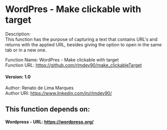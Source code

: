 # WordPres - Make clickable with target

Description: <br> 
This function has the purpose of capturing a text that contains URL's and returns with the applied URL, besides giving the option to open in the same tab or in a new one.<br>  

Function Name: WordPres - Make clickable with target<br>
Function URL: https://github.com/rlmdev90/make_clickableTarget<br> 
#### Version: 1.0<br> 

Author: Renato de Lima Marques<br> 
Author URI: https://www.linkedin.com/in/rlmdev90/<br>   

## This function depends on:  

#### Wordpress - URL: https://wordpress.org/<br> 
